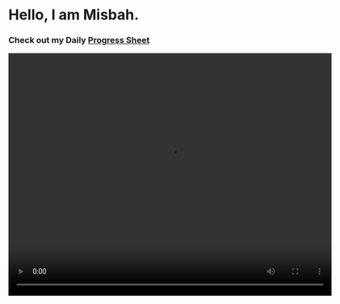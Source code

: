 # Hello, I am Misbah.

### Check out my Daily  [Progress Sheet](https://github.com/wsamio/Progress-Sheet)

<video width="640" height="480" controls>
  <source src="\Added\Videos\01.mp4" type="video/mp4">
  Your browser does not support the video tag.
</video>


